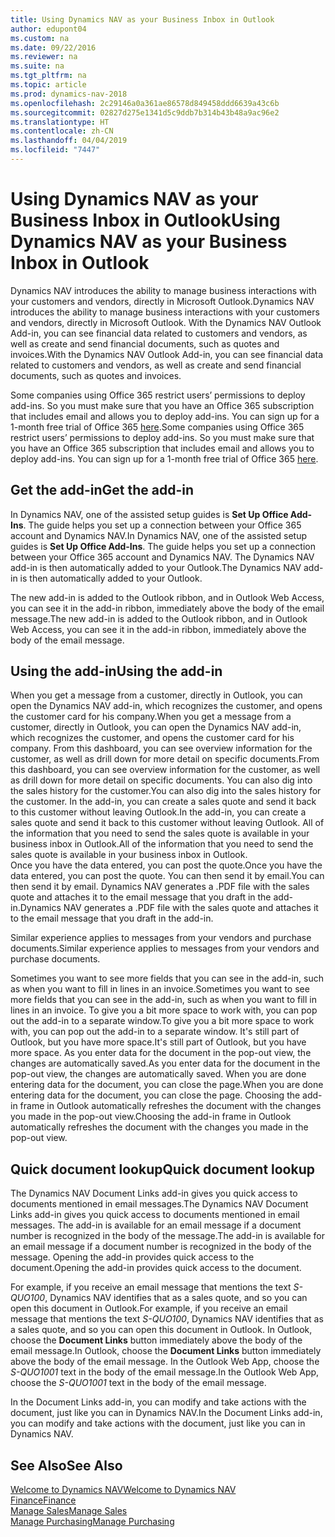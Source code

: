 ```yaml
---
title: Using Dynamics NAV as your Business Inbox in Outlook
author: edupont04
ms.custom: na
ms.date: 09/22/2016
ms.reviewer: na
ms.suite: na
ms.tgt_pltfrm: na
ms.topic: article
ms.prod: dynamics-nav-2018
ms.openlocfilehash: 2c29146a0a361ae86578d849458ddd6639a43c6b
ms.sourcegitcommit: 02827d275e1341d5c9ddb7b314b43b48a9ac96e2
ms.translationtype: HT
ms.contentlocale: zh-CN
ms.lasthandoff: 04/04/2019
ms.locfileid: "7447"
---
```

# <a name="using-dynamics-nav-as-your-business-inbox-in-outlook"></a><span data-ttu-id="4b6f9-102">Using Dynamics NAV as your Business Inbox in Outlook</span><span class="sxs-lookup"><span data-stu-id="4b6f9-102">Using Dynamics NAV as your Business Inbox in Outlook</span></span>
<span data-ttu-id="4b6f9-103">Dynamics NAV introduces the ability to manage business interactions with your customers and vendors, directly in Microsoft Outlook.</span><span class="sxs-lookup"><span data-stu-id="4b6f9-103">Dynamics NAV introduces the ability to manage business interactions with your customers and vendors, directly in Microsoft Outlook.</span></span> <span data-ttu-id="4b6f9-104">With the Dynamics NAV Outlook Add-in, you can see financial data related to customers and vendors, as well as create and send financial documents, such as quotes and invoices.</span><span class="sxs-lookup"><span data-stu-id="4b6f9-104">With the Dynamics NAV Outlook Add-in, you can see financial data related to customers and vendors, as well as create and send financial documents, such as quotes and invoices.</span></span>  

<span data-ttu-id="4b6f9-105">Some companies using Office 365 restrict users’ permissions to deploy add-ins. So you must make sure that you have an Office 365 subscription that includes email and allows you to deploy add-ins. You can sign up for a 1-month free trial of Office 365 [here](https://products.office.com/try).</span><span class="sxs-lookup"><span data-stu-id="4b6f9-105">Some companies using Office 365 restrict users’ permissions to deploy add-ins. So you must make sure that you have an Office 365 subscription that includes email and allows you to deploy add-ins. You can sign up for a 1-month free trial of Office 365 [here](https://products.office.com/try).</span></span>  

## <a name="get-the-add-in"></a><span data-ttu-id="4b6f9-106">Get the add-in</span><span class="sxs-lookup"><span data-stu-id="4b6f9-106">Get the add-in</span></span>
<span data-ttu-id="4b6f9-107">In Dynamics NAV, one of the assisted setup guides is **Set Up Office Add-Ins**. The guide helps you  set up a connection between your Office 365 account and Dynamics NAV.</span><span class="sxs-lookup"><span data-stu-id="4b6f9-107">In Dynamics NAV, one of the assisted setup guides is **Set Up Office Add-Ins**. The guide helps you  set up a connection between your Office 365 account and Dynamics NAV.</span></span> <span data-ttu-id="4b6f9-108">The Dynamics NAV add-in is then automatically added to your Outlook.</span><span class="sxs-lookup"><span data-stu-id="4b6f9-108">The Dynamics NAV add-in is then automatically added to your Outlook.</span></span>  

<span data-ttu-id="4b6f9-109">The new add-in is added to the Outlook ribbon, and in Outlook Web Access, you can see it in the add-in ribbon, immediately above the body of the email message.</span><span class="sxs-lookup"><span data-stu-id="4b6f9-109">The new add-in is added to the Outlook ribbon, and in Outlook Web Access, you can see it in the add-in ribbon, immediately above the body of the email message.</span></span>  

## <a name="using-the-add-in"></a><span data-ttu-id="4b6f9-110">Using the add-in</span><span class="sxs-lookup"><span data-stu-id="4b6f9-110">Using the add-in</span></span>
<span data-ttu-id="4b6f9-111">When you get a message from a customer, directly in Outlook, you can open the Dynamics NAV add-in, which recognizes the customer, and opens the customer card for his company.</span><span class="sxs-lookup"><span data-stu-id="4b6f9-111">When you get a message from a customer, directly in Outlook, you can open the Dynamics NAV add-in, which recognizes the customer, and opens the customer card for his company.</span></span> <span data-ttu-id="4b6f9-112">From this dashboard, you can see overview information for the customer, as well as drill down for more detail on specific documents.</span><span class="sxs-lookup"><span data-stu-id="4b6f9-112">From this dashboard, you can see overview information for the customer, as well as drill down for more detail on specific documents.</span></span> <span data-ttu-id="4b6f9-113">You can also dig into the sales history for the customer.</span><span class="sxs-lookup"><span data-stu-id="4b6f9-113">You can also dig into the sales history for the customer.</span></span>
<span data-ttu-id="4b6f9-114">In the add-in, you can create a sales quote and send it back to this customer without leaving Outlook.</span><span class="sxs-lookup"><span data-stu-id="4b6f9-114">In the add-in, you can create a sales quote and send it back to this customer without leaving Outlook.</span></span> <span data-ttu-id="4b6f9-115">All of the information that you need to send the sales quote is available in your business inbox in Outlook.</span><span class="sxs-lookup"><span data-stu-id="4b6f9-115">All of the information that you need to send the sales quote is available in your business inbox in Outlook.</span></span>  
<span data-ttu-id="4b6f9-116">Once you have the data entered, you can post the quote.</span><span class="sxs-lookup"><span data-stu-id="4b6f9-116">Once you have the data entered, you can post the quote.</span></span> <span data-ttu-id="4b6f9-117">You can then send it by email.</span><span class="sxs-lookup"><span data-stu-id="4b6f9-117">You can then send it by email.</span></span> <span data-ttu-id="4b6f9-118">Dynamics NAV generates a .PDF file with the sales quote and attaches it to the email message that you draft in the add-in.</span><span class="sxs-lookup"><span data-stu-id="4b6f9-118">Dynamics NAV generates a .PDF file with the sales quote and attaches it to the email message that you draft in the add-in.</span></span>  

<span data-ttu-id="4b6f9-119">Similar experience applies to messages from your vendors and purchase documents.</span><span class="sxs-lookup"><span data-stu-id="4b6f9-119">Similar experience applies to messages from your vendors and purchase documents.</span></span>  

<span data-ttu-id="4b6f9-120">Sometimes you want to see more fields that you can see in the add-in, such as when you want to fill in lines in an invoice.</span><span class="sxs-lookup"><span data-stu-id="4b6f9-120">Sometimes you want to see more fields that you can see in the add-in, such as when you want to fill in lines in an invoice.</span></span> <span data-ttu-id="4b6f9-121">To give you a bit more space to work with, you can pop out the add-in to a separate window.</span><span class="sxs-lookup"><span data-stu-id="4b6f9-121">To give you a bit more space to work with, you can pop out the add-in to a separate window.</span></span> <span data-ttu-id="4b6f9-122">It's still part of Outlook, but you have more space.</span><span class="sxs-lookup"><span data-stu-id="4b6f9-122">It's still part of Outlook, but you have more space.</span></span> <span data-ttu-id="4b6f9-123">As you enter data for the document in the pop-out view, the changes are automatically saved.</span><span class="sxs-lookup"><span data-stu-id="4b6f9-123">As you enter data for the document in the pop-out view, the changes are automatically saved.</span></span> <span data-ttu-id="4b6f9-124">When you are done entering data for the document, you can close the page.</span><span class="sxs-lookup"><span data-stu-id="4b6f9-124">When you are done entering data for the document, you can close the page.</span></span> <span data-ttu-id="4b6f9-125">Choosing the add-in frame in Outlook automatically refreshes the document with the changes you made in the pop-out view.</span><span class="sxs-lookup"><span data-stu-id="4b6f9-125">Choosing the add-in frame in Outlook automatically refreshes the document with the changes you made in the pop-out view.</span></span>  

## <a name="quick-document-lookup"></a><span data-ttu-id="4b6f9-126">Quick document lookup</span><span class="sxs-lookup"><span data-stu-id="4b6f9-126">Quick document lookup</span></span>
<span data-ttu-id="4b6f9-127">The Dynamics NAV Document Links add-in gives you quick access to documents mentioned in email messages.</span><span class="sxs-lookup"><span data-stu-id="4b6f9-127">The Dynamics NAV Document Links add-in gives you quick access to documents mentioned in email messages.</span></span> <span data-ttu-id="4b6f9-128">The add-in is available for an email message if a document number is recognized in the body of the message.</span><span class="sxs-lookup"><span data-stu-id="4b6f9-128">The add-in is available for an email message if a document number is recognized in the body of the message.</span></span> <span data-ttu-id="4b6f9-129">Opening the add-in provides quick access to the document.</span><span class="sxs-lookup"><span data-stu-id="4b6f9-129">Opening the add-in provides quick access to the document.</span></span>  

<span data-ttu-id="4b6f9-130">For example, if you receive an email message that mentions the text *S-QUO100*, Dynamics NAV identifies that as a sales quote, and so you can open this document in Outlook.</span><span class="sxs-lookup"><span data-stu-id="4b6f9-130">For example, if you receive an email message that mentions the text *S-QUO100*, Dynamics NAV identifies that as a sales quote, and so you can open this document in Outlook.</span></span> <span data-ttu-id="4b6f9-131">In Outlook, choose the **Document Links** button immediately above the body of the email message.</span><span class="sxs-lookup"><span data-stu-id="4b6f9-131">In Outlook, choose the **Document Links** button immediately above the body of the email message.</span></span> <span data-ttu-id="4b6f9-132">In the Outlook Web App, choose the *S-QUO1001* text in the body of the email message.</span><span class="sxs-lookup"><span data-stu-id="4b6f9-132">In the Outlook Web App, choose the *S-QUO1001* text in the body of the email message.</span></span>  

<span data-ttu-id="4b6f9-133">In the Document Links add-in, you can modify and take actions with the document, just like you can in Dynamics NAV.</span><span class="sxs-lookup"><span data-stu-id="4b6f9-133">In the Document Links add-in, you can modify and take actions with the document, just like you can in Dynamics NAV.</span></span>

## <a name="see-also"></a><span data-ttu-id="4b6f9-134">See Also</span><span class="sxs-lookup"><span data-stu-id="4b6f9-134">See Also</span></span>
[<span data-ttu-id="4b6f9-135">Welcome to Dynamics NAV</span><span class="sxs-lookup"><span data-stu-id="4b6f9-135">Welcome to Dynamics NAV</span></span>](across-get-started.md)  
[<span data-ttu-id="4b6f9-136">Finance</span><span class="sxs-lookup"><span data-stu-id="4b6f9-136">Finance</span></span>](finance.md)  
[<span data-ttu-id="4b6f9-137">Manage Sales</span><span class="sxs-lookup"><span data-stu-id="4b6f9-137">Manage Sales</span></span>](sales-manage-sales.md)  
[<span data-ttu-id="4b6f9-138">Manage Purchasing</span><span class="sxs-lookup"><span data-stu-id="4b6f9-138">Manage Purchasing</span></span>](purchasing-manage-purchasing.md)  

